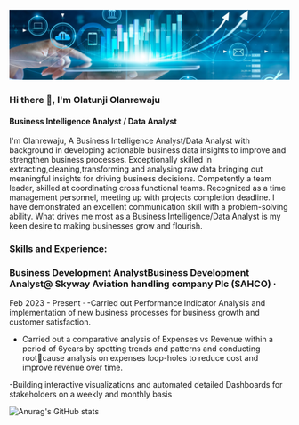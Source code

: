 
![I am GitHub Readme Generator's creator](https://github.com/OlatunjiLanre/OlatunjiLanre/blob/main/BANNER.jpeg)
 

### Hi there 👋, I'm Olatunji Olanrewaju

#### Business Intelligence Analyst / Data Analyst 
I'm Olanrewaju, A Business Intelligence Analyst/Data Analyst with background in developing actionable business data insights to improve and strengthen business processes. Exceptionally skilled in extracting,cleaning,transforming and analysing raw data bringing out meaningful insights  for driving business decisions. Competently a team leader, skilled at coordinating cross functional teams. Recognized as a time management personnel, meeting up with projects completion deadline.
I have demonstrated an excellent communication skill with a problem-solving ability.
What drives me most as a Business Intelligence/Data Analyst is my keen desire to making businesses grow and flourish.

### Skills and Experience: 
 
### Business Development AnalystBusiness Development Analyst@ Skyway Aviation handling company Plc (SAHCO) · 
Feb 2023 - Present ·
-Carried out Performance Indicator Analysis and implementation of new business processes for business growth and customer satisfaction.

- Carried out a comparative analysis of Expenses vs Revenue within a period of 6years by spotting trends and patterns and conducting rootcause analysis on expenses loop-holes to reduce cost and improve revenue over time.

-Building interactive visualizations and automated detailed Dashboards for stakeholders on a weekly and monthly basis


![Anurag's GitHub stats](https://github-readme-stats.vercel.app/api?username=OlatunjiLanre&show_icons=true&theme=radical)

